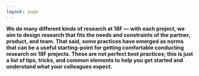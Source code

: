 ```yaml
---
layout: page
---
```


**We do many different kinds of research at 18F — with each project, we aim to design research that fits the needs and constraints of the partner, product, and team. That said, some practices have emerged as norms that can be a useful starting-point for getting comfortable conducting research on 18F projects. These are not perfect best practices; this is just a list of tips, tricks, and common elements to help you get started and understand what your colleagues expect.**
